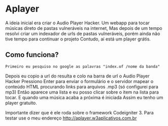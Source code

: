 # Aplayer
 A ideia inicial era criar o Audio Player Hacker. Um webapp para tocar músicas direto de pastas vulneráveis na internet,
 Mas depois de um tempo resolvi criar um indexador de urls de pastas vulneráveis, porém ainda não tive tempo para continuar o projeto
 Contudo, aí está um player grátis.
 
## Como funciona?
 
	Primeiro eu pesquiso no google as palavras "index.of /nome da banda"
 Depois eu copio a url do resulta e colo na barra de url o Audio Player Hacker
 Pressiono Enter para enviar o formulário e o servidor mapear o conteúdo HTML procurando links para arquivos .mp3 (só configurei para mp3)
 Então aparece uma lista e eu posso clicar sobre o item na lista para tocar. E quando uma música acaba a próxima é iniciada
 Assim eu tenho um player gratuito.
 
 Importante dizer que é ele roda sobre o framework Codeigniter 3.
 Para testar use o meu endereço http://aplayer.w3aplicativos.com.br
